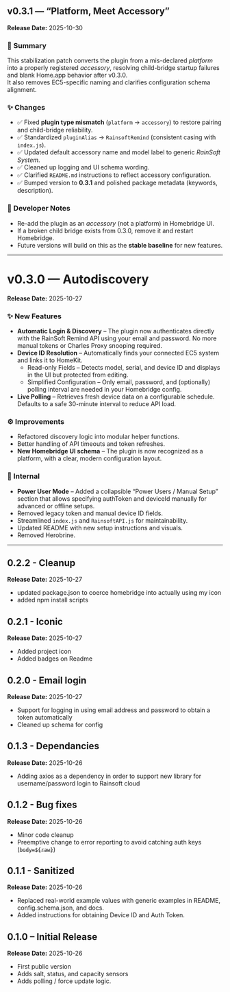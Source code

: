 ## v0.3.1 — “Platform, Meet Accessory”
**Release Date:** 2025-10-30

### 🧩 Summary
This stabilization patch converts the plugin from a mis-declared *platform* into a properly registered *accessory*, resolving child-bridge startup failures and blank Home.app behavior after v0.3.0.  
It also removes EC5-specific naming and clarifies configuration schema alignment.

### ✨ Changes
- ✅ Fixed **plugin type mismatch** (`platform` → `accessory`) to restore pairing and child-bridge reliability.
- ✅ Standardized `pluginAlias` → `RainsoftRemind` (consistent casing with `index.js`).
- ✅ Updated default accessory name and model label to generic *RainSoft System*.
- ✅ Cleaned up logging and UI schema wording.
- ✅ Clarified `README.md` instructions to reflect accessory configuration.
- ✅ Bumped version to **0.3.1** and polished package metadata (keywords, description).

### 🧰 Developer Notes
- Re-add the plugin as an *accessory* (not a platform) in Homebridge UI.
- If a broken child bridge exists from 0.3.0, remove it and restart Homebridge.
- Future versions will build on this as the **stable baseline** for new features.

---

# v0.3.0 — Autodiscovery
**Release Date:** 2025-10-27

### ✨ New Features
- **Automatic Login & Discovery** – The plugin now authenticates directly with the RainSoft Remind API using your email and password. No more manual tokens or Charles Proxy snooping required.
- **Device ID Resolution** – Automatically finds your connected EC5 system and links it to HomeKit.  
	- Read-only Fields – Detects model, serial, and device ID and displays in the UI but protected from editing.
	- Simplified Configuration – Only email, password, and (optionally) polling interval are needed in your Homebridge config.
- **Live Polling** – Retrieves fresh device data on a configurable schedule. Defaults to a safe 30-minute interval to reduce API load.

### ⚙️ Improvements
- Refactored discovery logic into modular helper functions.
- Better handling of API timeouts and token refreshes.
- **New Homebridge UI schema** – The plugin is now recognized as a platform, with a clear, modern configuration layout.

### 🧹 Internal
- **Power User Mode** – Added a collapsible “Power Users / Manual Setup” section that allows specifying authToken and deviceId manually for advanced or offline setups.
- Removed legacy token and manual device ID fields.
- Streamlined `index.js` and `RainsoftAPI.js` for maintainability.
- Updated README with new setup instructions and visuals.
- Removed Herobrine.

---
## 0.2.2 - Cleanup
**Release Date:** 2025-10-27
- updated package.json to coerce homebridge into actually using my icon
- added npm install scripts

## 0.2.1 - Iconic
**Release Date:** 2025-10-27
- Added project icon
- Added badges on Readme

## 0.2.0 - Email login
**Release Date:** 2025-10-27
- Support for logging in using email address and password to obtain a token automatically
- Cleaned up schema for config

## 0.1.3 - Dependancies
**Release Date:** 2025-10-26
- Adding axios as a dependency in order to support new library for username/password login to Rainsoft cloud

## 0.1.2 - Bug fixes
**Release Date:** 2025-10-26
- Minor code cleanup
- Preemptive change to error reporting to avoid catching auth keys (~~```body=${raw}```~~)

## 0.1.1 - Sanitized
**Release Date:** 2025-10-26
- Replaced real-world example values with generic examples in README, config.schema.json, and docs.
- Added instructions for obtaining Device ID and Auth Token.

## 0.1.0 – Initial Release  
**Release Date:** 2025-10-26
- First public version
- Adds salt, status, and capacity sensors
- Adds polling / force update logic.
